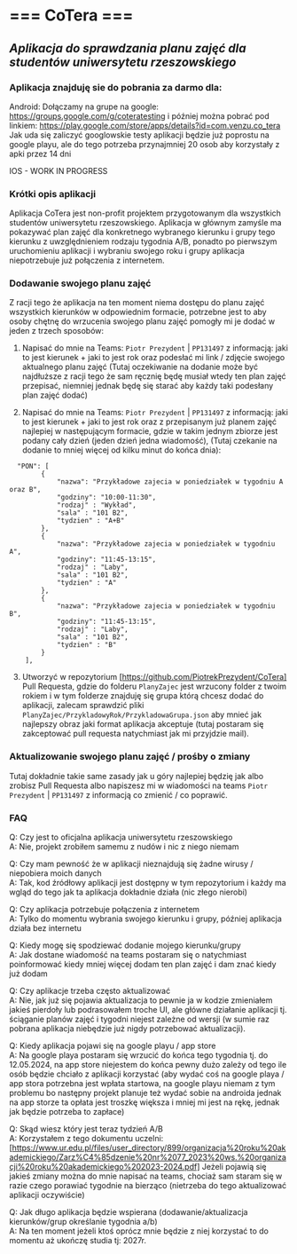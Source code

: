 # === CoTera ===
## _Aplikacja do sprawdzania planu zajęć dla studentów uniwersytetu rzeszowskiego_

### Aplikacja znajduję sie do pobrania za darmo dla:
Android:
Dołączamy na grupe na google: https://groups.google.com/g/coteratesting
i później można pobrać pod linkiem: https://play.google.com/store/apps/details?id=com.venzu.co_tera
Jak uda się zaliczyć googlowskie testy aplikacji będzie już poprostu na google playu, ale do tego potrzeba przynajmniej 20 osob aby korzystały z apki przez 14 dni

IOS - WORK IN PROGRESS

### Krótki opis aplikacji
Aplikacja CoTera jest non-profit projektem przygotowanym dla wszystkich studentów uniwersytetu rzeszowskiego.
Aplikacja w głównym zamyśle ma pokazywać plan zajęć dla konkretnego wybranego kierunku i grupy tego kierunku z uwzględnieniem rodzaju tygodnia A/B, ponadto po pierwszym uruchomieniu aplikacji i wybraniu swojego roku i grupy aplikacja niepotrzebuje już połączenia z internetem.

### Dodawanie swojego planu zajęć
Z racji tego że aplikacja na ten moment niema dostępu do planu zajęć wszystkich kierunków w odpowiednim formacie, potrzebne jest to aby osoby chętnę do wrzucenia swojego planu zajęć pomogły mi je dodać w jeden z trzech sposobów:

1. Napisać do mnie na Teams: `Piotr Prezydent` | `PP131497` z informacją: jaki to jest kierunek + jaki to jest rok oraz podesłać mi link / zdjęcie swojego aktualnego planu zajęć (Tutaj oczekiwanie na dodanie może być najdłuższe z racji tego że sam ręcznię będę musiał wtedy ten plan zajęć przepisać, niemniej jednak będę się starać aby każdy taki podesłany plan zajęć dodać)

2. Napisać do mnie na Teams: `Piotr Prezydent` | `PP131497` z informacją: jaki to jest kierunek + jaki to jest rok oraz z przepisanym już planem zajęć najlepiej w następującym formacie, gdzie w takim jednym zbiorze jest podany cały dzień (jeden dzień jedna wiadomość), (Tutaj czekanie na dodanie to mniej więcej od kilku minut do końca dnia):
``` 
  "PON": [
        { 
            "nazwa": "Przykładowe zajecia w poniedziałek w tygodniu A oraz B", 
            "godziny": "10:00-11:30",
            "rodzaj" : "Wykład",
            "sala" : "101 B2", 
            "tydzien" : "A+B"
        },
        { 
            "nazwa": "Przykładowe zajecia w poniedziałek w tygodniu A", 
            "godziny": "11:45-13:15",
            "rodzaj" : "Laby",
            "sala" : "101 B2", 
            "tydzien" : "A"
        },
        { 
            "nazwa": "Przykładowe zajecia w poniedziałek w tygodniu B", 
            "godziny": "11:45-13:15",
            "rodzaj" : "Laby",
            "sala" : "101 B2", 
            "tydzien" : "B"
        }
    ],
``` 

3. Utworzyć w repozytorium [https://github.com/PiotrekPrezydent/CoTera] Pull Requesta, gdzie do folderu `PlanyZajec` jest wrzucony folder z twoim rokiem i w tym folderze znajduję się grupa którą chcesz dodać do aplikacji, zalecam sprawdzić pliki `PlanyZajec/PrzykladowyRok/PrzykladowaGrupa.json` aby mnieć jak najlepszy obraz jaki format aplikacja akceptuje (tutaj postaram się zakceptować pull requesta natychmiast jak mi przyjdzie mail).


### Aktualizowanie swojego planu zajęć / prośby o zmiany
Tutaj dokładnie takie same zasady jak u góry najlepiej będzię jak albo zrobisz Pull Requesta albo napiszesz mi w wiadomości na teams `Piotr Prezydent` | `PP131497` z informacją co zmienić / co poprawić.

### FAQ
Q: Czy jest to oficjalna aplikacja uniwersytetu rzeszowskiego<br/>
A: Nie, projekt zrobiłem samemu z nudów i nic z niego niemam

Q: Czy mam pewność że w aplikacji nieznajdują się żadne wirusy / niepobiera moich danych<br/>
A: Tak, kod źródłowy aplikacji jest dostępny w tym repozytorium i każdy ma wgląd do tego jak ta aplikacja dokładnie działa (nic złego nierobi)

Q: Czy aplikacja potrzebuje połączenia z internetem<br/>
A: Tylko do momentu wybrania swojego kierunku i grupy, później aplikacja działa bez internetu

Q: Kiedy mogę się spodziewać dodanie mojego kierunku/grupy<br/>
A: Jak dostane wiadomość na teams postaram się o natychmiast poinformować kiedy mniej więcej dodam ten plan zajęć i dam znać kiedy już dodam

Q: Czy aplikacje trzeba często aktualizować<br/>
A: Nie, jak już się pojawia aktualizacja to pewnie ja w kodzie zmieniałem jakieś pierdoły lub podrasowałem troche UI, ale główne działanie aplikacji tj. ściąganie planów zajęć i tygodni niejest zależne od wersji (w sumie raz pobrana aplikacja niebędzie już nigdy potrzebować aktualizacji).

Q: Kiedy aplikacja pojawi się na google playu / app store<br/>
A: Na google playa postaram się wrzucić do końca tego tygodnia tj. do 12.05.2024, na app store niejestem do końca pewny dużo zależy od tego ile osób będzie chciało z aplikacji korzystać (aby wydać coś na google playa / app stora potrzebna jest wpłata startowa, na google playu niemam z tym problemu bo następny projekt planuje też wydać sobie na androida jednak na app storze ta opłata jest troszkę większa i mniej mi jest na rękę, jednak jak będzie potrzeba to zapłace)

Q: Skąd wiesz który jest teraz tydzień A/B <br/>
A: Korzystałem z tego dokumentu uczelni: [https://www.ur.edu.pl/files/user_directory/899/organizacja%20roku%20akademickiego/Zarz%C4%85dzenie%20nr%2077_2023%20ws.%20organizacji%20roku%20akademickiego%202023-2024.pdf]
Jeżeli pojawią się jakieś zmiany można do mnie napisać na teams, chociaż sam staram się w razie czego porawiać tygodnie na bierząco (nietrzeba do tego aktualizować aplikacji oczywiście)

Q: Jak długo aplikacja będzie wspierana (dodawanie/aktualizacja kierunków/grup określanie tygodnia a/b)<br/>
A: Na ten moment jeżeli ktoś oprócz mnie będzie z niej korzystać to do momentu aż ukończę studia tj: 2027r.
